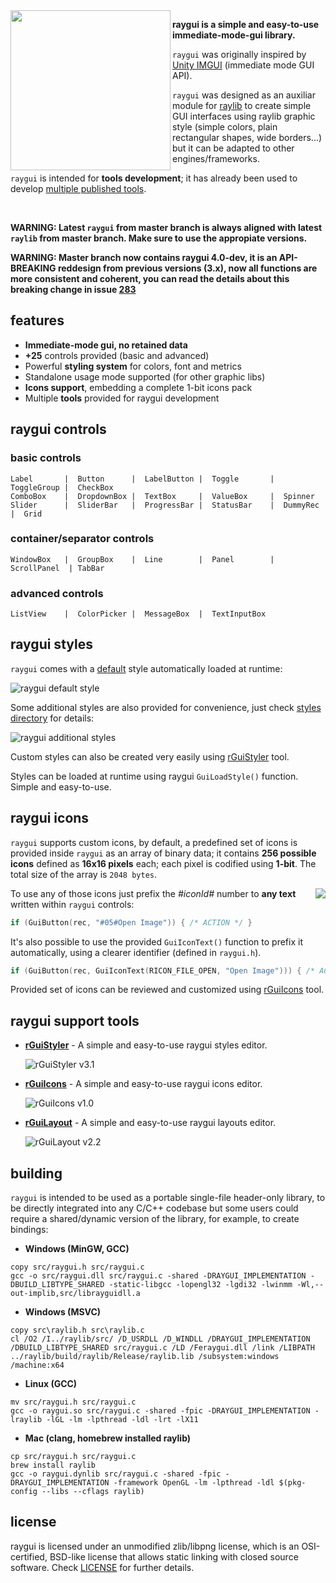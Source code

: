 <img align="left" src="logo/raygui_256x256.png" width=256>

**raygui is a simple and easy-to-use immediate-mode-gui library.**

`raygui` was originally inspired by [Unity IMGUI](https://docs.unity3d.com/Manual/GUIScriptingGuide.html) (immediate mode GUI API).

`raygui` was designed as an auxiliar module for [raylib](https://github.com/raysan5/raylib) to create simple GUI interfaces using raylib graphic style (simple colors, plain rectangular shapes, wide borders...) but it can be adapted to other engines/frameworks.

`raygui` is intended for **tools development**; it has already been used to develop [multiple published tools](https://raylibtech.itch.io).

<br>

**WARNING: Latest `raygui` from master branch is always aligned with latest `raylib` from master branch. Make sure to use the appropiate versions.**

**WARNING: Master branch now contains raygui 4.0-dev, it is an API-BREAKING reddesign from previous versions (3.x), now all functions are more consistent and coherent, you can read the details about this breaking change in issue [283](https://github.com/raysan5/raygui/issues/283)**

## features

 - **Immediate-mode gui, no retained data**
 - **+25** controls provided (basic and advanced)
 - Powerful **styling system** for colors, font and metrics
 - Standalone usage mode supported (for other graphic libs)
 - **Icons support**, embedding a complete 1-bit icons pack
 - Multiple **tools** provided for raygui development

## raygui controls

### basic controls
```
Label       |  Button      |  LabelButton |  Toggle       |  ToggleGroup |  CheckBox
ComboBox    |  DropdownBox |  TextBox     |  ValueBox     |  Spinner
Slider      |  SliderBar   |  ProgressBar |  StatusBar    |  DummyRec    |  Grid
```
### container/separator controls
```
WindowBox   |  GroupBox    |  Line        |  Panel        |  ScrollPanel  | TabBar
```
### advanced controls
```
ListView    |  ColorPicker |  MessageBox  |  TextInputBox
```


## raygui styles

`raygui` comes with a [default](styles/default) style automatically loaded at runtime:

![raygui default style](styles/default/style_table.png)

Some additional styles are also provided for convenience, just check [styles directory](styles) for details:

![raygui additional styles](images/raygui_style_table_multi.png)

Custom styles can also be created very easily using [rGuiStyler](https://raylibtech.itch.io/rguistyler) tool.

Styles can be loaded at runtime using raygui `GuiLoadStyle()` function. Simple and easy-to-use.

## raygui icons

`raygui` supports custom icons, by default, a predefined set of icons is provided inside `raygui` as an array of binary data; it contains **256 possible icons** defined as **16x16 pixels** each; each pixel is codified using **1-bit**. The total size of the array is `2048 bytes`.

<img align="right" src="images/raygui_ricons.png">

To use any of those icons just prefix the *#iconId#* number to **any text** written within `raygui` controls:
```c
if (GuiButton(rec, "#05#Open Image")) { /* ACTION */ }
```
It's also possible to use the provided `GuiIconText()` function to prefix it automatically, using a clearer identifier (defined in `raygui.h`).
```c
if (GuiButton(rec, GuiIconText(RICON_FILE_OPEN, "Open Image"))) { /* ACTION */ }
```
Provided set of icons can be reviewed and customized using [rGuiIcons](https://raylibtech.itch.io/rguiicons) tool.

## raygui support tools

 - [**rGuiStyler**](https://raylibtech.itch.io/rguistyler) - A simple and easy-to-use raygui styles editor.

   ![rGuiStyler v3.1](images/rguistyler_v300.png)

 - [**rGuiIcons**](https://raylibtech.itch.io/rguiicons) - A simple and easy-to-use raygui icons editor.

   ![rGuiIcons v1.0](images/rguiicons_v100.png)

 - [**rGuiLayout**](https://raylibtech.itch.io/rguilayout) - A simple and easy-to-use raygui layouts editor.

   ![rGuiLayout v2.2](images/rguilayout_v220.png)

## building

`raygui` is intended to be used as a portable single-file header-only library, to be directly integrated into any C/C++ codebase but some users could require a shared/dynamic version of the library, for example, to create bindings:

 - **Windows (MinGW, GCC)**
```
copy src/raygui.h src/raygui.c
gcc -o src/raygui.dll src/raygui.c -shared -DRAYGUI_IMPLEMENTATION -DBUILD_LIBTYPE_SHARED -static-libgcc -lopengl32 -lgdi32 -lwinmm -Wl,--out-implib,src/librayguidll.a
```

 - **Windows (MSVC)**
```
copy src\raylib.h src\raylib.c
cl /O2 /I../raylib/src/ /D_USRDLL /D_WINDLL /DRAYGUI_IMPLEMENTATION /DBUILD_LIBTYPE_SHARED src/raygui.c /LD /Feraygui.dll /link /LIBPATH ../raylib/build/raylib/Release/raylib.lib /subsystem:windows /machine:x64
```

 - **Linux (GCC)**
```
mv src/raygui.h src/raygui.c
gcc -o raygui.so src/raygui.c -shared -fpic -DRAYGUI_IMPLEMENTATION -lraylib -lGL -lm -lpthread -ldl -lrt -lX11
```

- **Mac (clang, homebrew installed raylib)**
```
cp src/raygui.h src/raygui.c
brew install raylib
gcc -o raygui.dynlib src/raygui.c -shared -fpic -DRAYGUI_IMPLEMENTATION -framework OpenGL -lm -lpthread -ldl $(pkg-config --libs --cflags raylib)
```


## license

raygui is licensed under an unmodified zlib/libpng license, which is an OSI-certified, BSD-like license that allows static linking with closed source software. Check [LICENSE](LICENSE) for further details.
